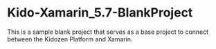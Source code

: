 # Kido-Xamarin_5.7-BlankProject
This is a sample blank project that serves as a base project to connect between the Kidozen Platform and Xamarin.
